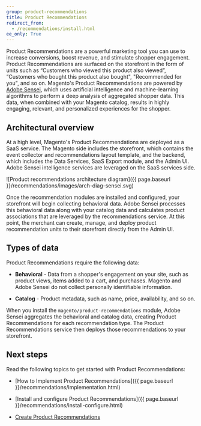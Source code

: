 ```yaml
---
group: product-recommendations
title: Product Recommendations
redirect_from:
  - /recommendations/install.html
ee_only: True
---
```


Product Recommendations are a powerful marketing tool you can use to increase conversions, boost revenue, and stimulate shopper engagement. Product Recommendations are surfaced on the storefront in the form of units such as “Customers who viewed this product also viewed”, “Customers who bought this product also bought", "Recommended for you", and so on. Magento's Product Recommendations are powered by [Adobe Sensei](https://www.adobe.com/sensei.html), which uses artificial intelligence and machine-learning algorithms to perform a deep analysis of aggregated shopper data. This data, when combined with your Magento catalog, results in highly engaging, relevant, and personalized experiences for the shopper.

## Architectural overview

At a high level, Magento's Product Recommendations are deployed as a SaaS service. The Magento side includes the storefront, which contains the event collector and recommendations layout template, and the backend, which includes the Data Services, SaaS Export module, and the Admin UI. Adobe Sensei intelligence services are leveraged on the SaaS services side.

   ![Product recommendations architecture diagram]({{ page.baseurl }}/recommendations/images/arch-diag-sensei.svg)

Once the recommendation modules are installed and configured, your storefront will begin collecting behavioral data. Adobe Sensei processes this behavioral data along with your catalog data and calculates product associations that are leveraged by the recommendations service. At this point, the merchant can create, manage, and deploy product recommendation units to their storefront directly from the Admin UI.

## Types of data

Product Recommendations require the following data:

-  **Behavioral** - Data from a shopper's engagement on your site, such as product views, items added to a cart, and purchases. Magento and Adobe Sensei do not collect personally identifiable information.

-  **Catalog** - Product metadata, such as name, price, availability, and so on.

When you install the `magento/product-recommendations` module, Adobe Sensei aggregates the behavioral and catalog data, creating Product Recommendations for each recommendation type. The Product Recommendations service then deploys those recommendations to your storefront.

## Next steps

Read the following topics to get started with Product Recommendations:

-  [How to Implement Product Recommendations]({{ page.baseurl }}/recommendations/implementation.html)

-  [Install and configure Product Recommendations]({{ page.baseurl }}/recommendations/install-configure.html)

-  [Create Product Recommendations](https://docs.magento.com/m2/ee/user_guide/marketing/create-new-rec.html)
